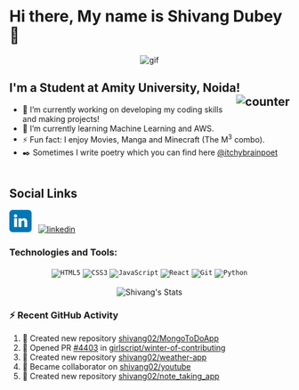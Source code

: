 # Hi there, My name is Shivang Dubey🙏

<div align="center">
<img src="https://i.giphy.com/media/836HiJc7pgzy8iNXCn/giphy.gif" height="360px" width="640px" alt="gif"/>
</div>

## I'm a Student at Amity University, Noida!<img src="https://komarev.com/ghpvc/?username=shivang02" alt="counter" align="right"/>

- 🔭 I’m currently working on developing my coding skills and making projects!
- 🌱 I’m currently learning Machine Learning and AWS.
- ⚡ Fun fact: I enjoy Movies, Manga and Minecraft (The M<sup>3</sup> combo).
- ✒️ Sometimes I write poetry which you can find here <a href="https://www.instagram.com/itchybrainpoet/" target="_blank">@itchybrainpoet</a>
<br><br>

## Social Links

<a href="https://www.linkedin.com/in/shivang-dubey-570799190/" target="_blank"><img alt="linkedin" height="40px" width="40px" src="https://raw.githubusercontent.com/edent/SuperTinyIcons/master/images/svg/linkedin.svg"/></a>&nbsp;&nbsp;
<a href = "mailto: shivangdubey9900@gmail.com"><img alt="linkedin" height="40px" width="40px" src="https://raw.githubusercontent.com/get-icon/geticon/master/icons/google-gmail.svg"/></a>

### Technologies and Tools:

<div align="center">
<code><img alt="HTML5" height="40px" width="40px" src="https://raw.githubusercontent.com/tomchen/stack-icons/master/logos/html-5.svg" title="HTML5"/></code>
<code><img alt="CSS3" height="40px" width="40px" src="https://raw.githubusercontent.com/tomchen/stack-icons/master/logos/css-3.svg" title="CSS3"/></code>
<code><img alt="JavaScript" height="40px" width="40px" src="https://raw.githubusercontent.com/get-icon/geticon/master/icons/javascript.svg" title="JavaScript"/></code>
 <code><img alt="React" width="40px" height="40px" src="https://github.com/get-icon/geticon/raw/master/icons/react.svg" title="React" ></code>
<code><img alt="Git" height="40px" width="40px" src="https://raw.githubusercontent.com/tomchen/stack-icons/master/logos/git-icon.svg" title="Git"/></code>
<code><img alt="Python" width="40px" height="40px" src="https://github.com/get-icon/geticon/raw/master/icons/python.svg" title="Python" ></code>
</div>
<br>
<div align="center">
<img  alt="Shivang's Stats" src="https://github-readme-stats.vercel.app/api?username=shivang02&show_icons=true&bg_color=FFFFFF&title_color=003140&icon_color=003140&text_color=0486AA" title="Stats"/>
</div>

### ⚡ Recent GitHub Activity

<!--RECENT_ACTIVITY:start-->
1. 📔 Created new repository [shivang02/MongoToDoApp](https://github.com/shivang02/MongoToDoApp)
2. 💪 Opened PR [#4403](https://github.com/girlscript/winter-of-contributing/pull/4403) in [girlscript/winter-of-contributing](https://github.com/girlscript/winter-of-contributing)
3. 📔 Created new repository [shivang02/weather-app](https://github.com/shivang02/weather-app)
4. 🤝 Became collaborator on [shivang02/youtube](https://github.com/shivang02/youtube)
5. 📔 Created new repository [shivang02/note_taking_app](https://github.com/shivang02/note_taking_app)
<!--RECENT_ACTIVITY:end-->
